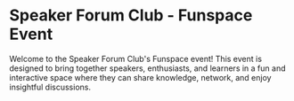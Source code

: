 # Speaker Forum Club - Funspace Event
<p>Welcome to the Speaker Forum Club's Funspace event! This event is designed to bring together speakers, enthusiasts, and learners in a fun and interactive space where they can share knowledge, network, and enjoy insightful discussions.</p>
